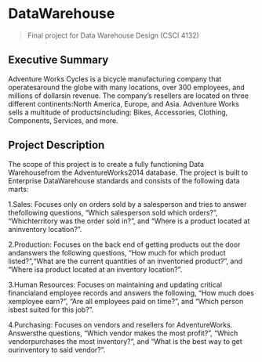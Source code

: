 # DataWarehouse
>Final project for Data Warehouse Design (CSCI 4132)

## Executive Summary
Adventure Works Cycles is a bicycle manufacturing company that operatesaround the globe with many locations, over 300 employees, and millions of dollarsin revenue. The company’s resellers are located on three different continents:North America, Europe, and Asia. Adventure Works sells a multitude of productsincluding: Bikes, Accessories, Clothing, Components, Services, and more.

## Project Description
The scope of this project is to create a fully functioning Data Warehousefrom the AdventureWorks2014 database. The project is built to Enterprise DataWarehouse standards and consists of the following data marts:

1.Sales: Focuses only on orders sold by a salesperson and tries to answer thefollowing questions, “Which salesperson sold which orders?”, “Whichterritory was the order sold in?”, and “Where is a product located at aninventory location?”.

2.Production: Focuses on the back end of getting products out the door andanswers the following questions, “How much for which product listed?”,“What are the current quantities of an inventoried product?”, and “Where isa product located at an inventory location?”.

3.Human Resources: Focuses on maintaining and updating critical financialand employee records and answers the following, “How much does xemployee earn?”, “Are all employees paid on time?”, and “Which person isbest suited for this job?”.

4.Purchasing: Focuses on vendors and resellers for AdventureWorks. Answersthe questions, “Which vendor makes the most profit?”, “Which vendorpurchases the most inventory?”, and “What is the best way to get ourinventory to said vendor?”.

